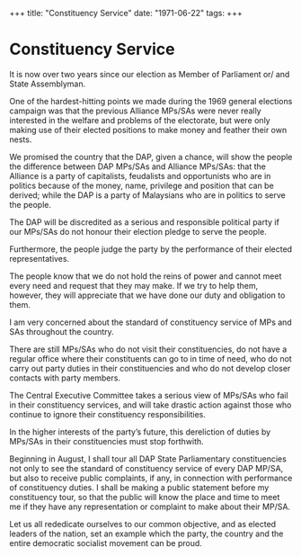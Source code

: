 +++ 
title: "Constituency Service"
date: "1971-06-22"
tags:
+++

# Constituency Service

It is now over two years since our election as Member of Parliament or/ and State Assemblyman.

One of the hardest-hitting points we made during the 1969 general elections campaign was that the previous Alliance MPs/SAs were never really interested in the welfare and problems of the electorate, but were only making use of their elected positions to make money and feather their own nests.

We promised the country that the DAP, given a chance, will show the people the difference between DAP MPs/SAs and Alliance MPs/SAs: that the Alliance is a party of capitalists, feudalists and opportunists who are in politics because of the money, name, privilege and position that can be derived; while the DAP is a party of Malaysians who are in politics to serve the people.</u>

The DAP will be discredited as a serious and responsible political party if our MPs/SAs do not honour their election pledge to serve the people. 

Furthermore, the people judge the party by the performance of their elected representatives.

The people know that we do not hold the reins of power and cannot meet every need and request that they may make. If we try to help them, however, they will appreciate that we have done our duty and obligation to them.

I am very concerned about the standard of constituency service of MPs and SAs throughout the country.

There are still MPs/SAs who do not visit their constituencies, do not have a regular office where their constituents can go to in time of need, who do not carry out party duties in their constituencies and who do not develop closer contacts with party members.

The Central Executive Committee takes a serious view of MPs/SAs who fail in their constituency services, and will take drastic action against those who continue to ignore their constituency responsibilities. 

In the higher interests of the party’s future, this dereliction of duties by MPs/SAs in their constituencies must stop forthwith.

Beginning in August, I shall tour all DAP State Parliamentary constituencies not only to see the standard of constituency service of every DAP MP/SA, but also to receive public complaints, if any, in connection with performance of constituency duties. I shall be making a public statement before my constituency tour, so that the public will know the place and time to meet me if they have any representation or complaint to make about their MP/SA.

Let us all rededicate ourselves to our common objective, and as elected leaders of the nation, set an example which the party, the country and the entire democratic socialist movement can be proud.
 

